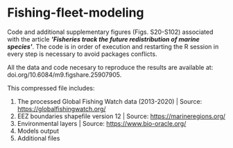 # Fishing-fleet-modeling
Code and additional supplementary figures (Figs. S20-S102) associated with the article ***'Fisheries track the future redistribution of marine species'***. The code is in order of execution and  restarting the R session in every step is necessary to avoid packages conflicts.

All the data and code necesary to reproduce the results are available at: doi.org/10.6084/m9.figshare.25907905.

This compressed file includes:

1) The processed Global Fishing Watch data (2013-2020) | Source: https://globalfishingwatch.org/
2) EEZ boundaries shapefile version 12 | Source: https://marineregions.org/
3) Environmental layers | Source: https://www.bio-oracle.org/
4) Models output
5) Additional  files

